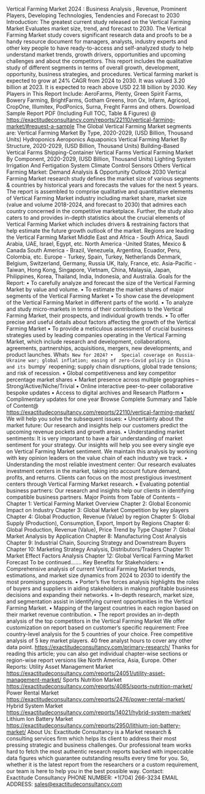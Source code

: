 Vertical Farming Market 2024 : Business Analysis , Revenue, Prominent Players, Developing Technologies, Tendencies and Forecast to 2030 
Introduction:
The greatest current  study released on the Vertical Farming Market Evaluates market size, trend, and forecast to 2030. The Vertical Farming Market study covers significant research data and proofs to be a handy resource document for managers, analysts, industry experts and other key people to have ready-to-access and self-analyzed study to help understand market trends, growth drivers, opportunities and upcoming challenges and about the competitors. This report includes the qualitative study of different segments in terms of overall growth, development, opportunity, business strategies, and procedures. 
Vertical farming market is expected to grow at 24% CAGR from 2024 to 2030. It was valued 3.20 billion at 2023. It is expected to reach above USD 22.18 billion by 2030.
Key Players in This Report Include: 
AeroFarms, Plenty, Green Spirit Farms, Bowery Farming, BrightFarms, Gotham Greens, Iron Ox, Infarm, Agricool, CropOne, Illumitex, PodPonics, Surna, Freght Farms and others.
Download Sample Report PDF (Including Full TOC, Table & Figures) @ 
https://exactitudeconsultancy.com/reports/22110/vertical-farming-market/#request-a-sample
The Global Vertical Farming Market segments are:
Vertical Farming Market By Type, 2020-2029, (USD Billion, Thousand Units)
Hydroponics
Aeroponics
Aquaponics
Vertical Farming Market By Structure, 2020-2029, (USD Billion, Thousand Units)
Building-Based Vertical Farms
Shipping-Container Vertical Farms
Vertical Farming Market By Component, 2020-2029, (USD Billion, Thousand Units)
Lighting System
Irrigation And Fertigation System
Climate Control
Sensors
Others
Vertical Farming Market: Demand Analysis & Opportunity Outlook 2030
Vertical Farming Market research study defines the market size of various segments & countries by historical years and forecasts the values for the next 5 years. The report is assembled to comprise qualitative and quantitative elements of Vertical Farming Market industry including market share, market size (value and volume 2018-2024, and forecast to 2030) that admires each country concerned in the competitive marketplace. Further, the study also caters to and provides in-depth statistics about the crucial elements of Vertical Farming Market which includes drivers & restraining factors that help estimate the future growth outlook of the market.
Regions are leading the Vertical Farming Market
Middle East and Africa - South Africa, Saudi Arabia, UAE, Israel, Egypt, etc.
North America -United States, Mexico & Canada
South America - Brazil, Venezuela, Argentina, Ecuador, Peru, Colombia, etc.
Europe - Turkey, Spain, Turkey, Netherlands Denmark, Belgium, Switzerland, Germany, Russia UK, Italy, France, etc.
Asia-Pacific -Taiwan, Hong Kong, Singapore, Vietnam, China, Malaysia, Japan, Philippines, Korea, Thailand, India, Indonesia, and Australia.
Goals for the Report:
•	To carefully analyze and forecast the size of the Vertical Farming Market by value and volume.
•	To estimate the market shares of major segments of the Vertical Farming Market 
•	To show case the development of the Vertical Farming Market in different parts of the world.
•	To analyze and study micro-markets in terms of their contributions to the Vertical Farming Market, their prospects, and individual growth trends.
•	To offer precise and useful details about factors affecting the growth of the Vertical Farming Market 
•	To provide a meticulous assessment of crucial business strategies used by leading companies operating in the Vertical Farming Market, which include research and development, collaborations, agreements, partnerships, acquisitions, mergers, new developments, and product launches.
What`s New for 2024?
•	Special coverage on Russia-Ukraine war; global inflation; easing of zero-Covid policy in China and its `bumpy` reopening; supply chain disruptions, global trade tensions; and risk of recession.
•	Global competitiveness and key competitor percentage market shares
•	Market presence across multiple geographies – Strong/Active/Niche/Trivial
•	Online interactive peer-to-peer collaborative bespoke updates
•	Access to digital archives and Research Platform
•	Complimentary updates for one year
Browse Complete Summary and Table of Content@  
https://exactitudeconsultancy.com/reports/22110/vertical-farming-market/
We will help you solve the subsequent issues:
•	Uncertainty about the market future: Our research and insights help our customers predict the upcoming revenue pockets and growth areas.
•	Understanding market sentiments: It is very important to have a fair understanding of market sentiment for your strategy. Our insights will help you see every single eye on Vertical Farming Market sentiment. We maintain this analysis by working with key opinion leaders on the value chain of each industry we track.
•	Understanding the most reliable investment center: Our research evaluates investment centers in the market, taking into account future demand, profits, and returns. Clients can focus on the most prestigious investment centers through Vertical Farming Market research.
•	Evaluating potential business partners: Our research and insights help our clients in identifying compatible business partners.
Major Points from Table of Contents –
Chapter 1: Vertical Farming Market Overview
Chapter 2: Global Economic Impact on Industry
Chapter 3: Global Market Competition by key players
Chapter 4: Global Production, Revenue (Value) by region
Chapter 5: Global Supply (Production), Consumption, Export, Import by Regions
Chapter 6: Global Production, Revenue (Value), Price Trend by Type
Chapter 7: Global Market Analysis by Application
Chapter 8: Manufacturing Cost Analysis
Chapter 9: Industrial Chain, Sourcing Strategy and Downstream Buyers
Chapter 10: Marketing Strategy Analysis, Distributors/Traders
Chapter 11: Market Effect Factors Analysis
Chapter 12: Global Vertical Farming Market Forecast
To be continued…….
Key Benefits for Stakeholders:
•	Comprehensive analysis of current Vertical Farming Market trends, estimations, and market size dynamics from 2024 to 2030 to identify the most promising prospects.
•	Porter’s five forces analysis highlights the roles of buyers and suppliers in aiding stakeholders in making profitable business decisions and expanding their networks.
•	In-depth research, market size, and segmentation assist in identifying current opportunities in the Vertical Farming Market.
•	Mapping of the largest countries in each region based on their market revenue contribution.
•	The report provides an in-depth analysis of the top competitors in the Vertical Farming Market
We offer customization on report based on customer’s specific requirement:
Free country-level analysis for the 5 countries of your choice.
Free competitive analysis of 5 key market players.
40 free analyst hours to cover any other data point.
https://exactitudeconsultancy.com/primary-research/
Thanks for reading this article; you can also get individual chapter-wise sections or region-wise report versions like North America, Asia, Europe.
Other Reports:
Utility Asset Management Market
https://exactitudeconsultancy.com/reports/24051/utility-asset-management-market/
Sports Nutrition Market
https://exactitudeconsultancy.com/reports/4085/sports-nutrition-market/
Power Rental Market
https://exactitudeconsultancy.com/reports/2476/power-rental-market/
Hybrid System Market
https://exactitudeconsultancy.com/reports/14021/hybrid-system-market/
Lithium Ion Battery Market
https://exactitudeconsultancy.com/reports/2950/lithium-ion-battery-market/
About Us:
Exactitude Consultancy is a Market research & consulting services firm which helps its client to address their most pressing strategic and business challenges. Our professional team works hard to fetch the most authentic research reports backed with impeccable data figures which guarantee outstanding results every time for you. So, whether it is the latest report from the researchers or a custom requirement, our team is here to help you in the best possible way.
Contact:  
Exactitude Consultancy
PHONE NUMBER: +1(704) 266-3234
EMAIL ADDRESS: sales@exactitudeconsultancy.com
